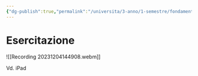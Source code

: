 ```yaml
---
{"dg-publish":true,"permalink":"/universita/3-anno/1-semestre/fondamenti-di-geotecnica/esercitazioni/es-10-consolidazione-geotecnica/"}
---
```



# Esercitazione

![[Recording 20231204144908.webm]]

Vd. iPad


